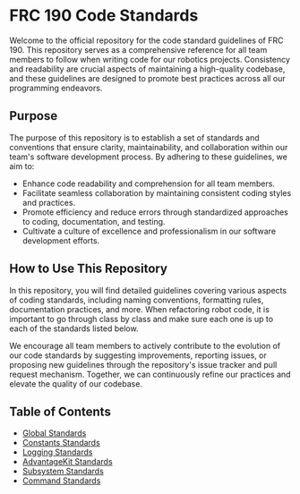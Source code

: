 # FRC 190 Code Standards
Welcome to the official repository for the code standard guidelines of FRC 190. This repository serves as a comprehensive reference for all team members to follow when writing code for our robotics projects. Consistency and readability are crucial aspects of maintaining a high-quality codebase, and these guidelines are designed to promote best practices across all our programming endeavors.

## Purpose
The purpose of this repository is to establish a set of standards and conventions that ensure clarity, maintainability, and collaboration within our team's software development process. By adhering to these guidelines, we aim to:

* Enhance code readability and comprehension for all team members.
* Facilitate seamless collaboration by maintaining consistent coding styles and practices.
* Promote efficiency and reduce errors through standardized approaches to coding, documentation, and testing.
* Cultivate a culture of excellence and professionalism in our software development efforts.

## How to Use This Repository
In this repository, you will find detailed guidelines covering various aspects of coding standards, including naming conventions, formatting rules, documentation practices, and more. When refactoring robot code, it is important to go through class by class and make sure each one is up to each of the standards listed below.

We encourage all team members to actively contribute to the evolution of our code standards by suggesting improvements, reporting issues, or proposing new guidelines through the repository's issue tracker and pull request mechanism. Together, we can continuously refine our practices and elevate the quality of our codebase.

## Table of Contents
* [Global Standards](GLOBAL_STANDARDS.md)
* [Constants Standards](CONSTANTS_STANDARDS.md)
* [Logging Standards](LOGGING_STANDARDS.md)
* [AdvantageKit Standards](ADVANTAGEKIT_STANDARDS.md)
* [Subsystem Standards](SUBSYSTEM_STANDARDS.md)
* [Command Standards](COMMANDS_STANDARDS.md)
